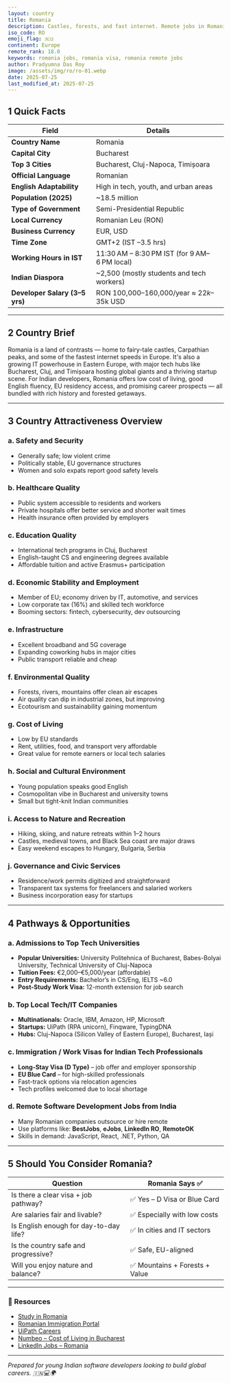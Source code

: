 ```yaml
---
layout: country
title: Romania
description: Castles, forests, and fast internet. Remote jobs in Romania. Trilp AI curated info. Indians in Romania.
iso_code: RO
emoji_flag: 🇷🇴
continent: Europe
remote_rank: 18.0
keywords: romania jobs, romania visa, romania remote jobs
author: Pradyumna Das Roy
image: /assets/img/ro/ro-01.webp
date: 2025-07-25
last_modified_at: 2025-07-25
---
```


## 1 Quick Facts

| Field                          | Details                                      |
| ------------------------------ | -------------------------------------------- |
| **Country Name**               | Romania                                      |
| **Capital City**               | Bucharest                                    |
| **Top 3 Cities**               | Bucharest, Cluj-Napoca, Timișoara            |
| **Official Language**          | Romanian                                     |
| **English Adaptability**       | High in tech, youth, and urban areas         |
| **Population (2025)**          | ~18.5 million                                |
| **Type of Government**         | Semi-Presidential Republic                   |
| **Local Currency**             | Romanian Leu (RON)                           |
| **Business Currency**          | EUR, USD                                     |
| **Time Zone**                  | GMT+2 (IST –3.5 hrs)                         |
| **Working Hours in IST**       | 11:30 AM – 8:30 PM IST (for 9 AM–6 PM local) |
| **Indian Diaspora**            | ~2,500 (mostly students and tech workers)    |
| **Developer Salary (3–5 yrs)** | RON 100,000–160,000/year ≈ $22k–$35k USD     |

---

## 2 Country Brief

Romania is a land of contrasts — home to fairy-tale castles, Carpathian peaks, and some of the fastest internet speeds in Europe. It's also a growing IT powerhouse in Eastern Europe, with major tech hubs like Bucharest, Cluj, and Timișoara hosting global giants and a thriving startup scene. For Indian developers, Romania offers low cost of living, good English fluency, EU residency access, and promising career prospects — all bundled with rich history and forested getaways.

---

## 3 Country Attractiveness Overview

### a. Safety and Security

- Generally safe; low violent crime
- Politically stable, EU governance structures
- Women and solo expats report good safety levels

### b. Healthcare Quality

- Public system accessible to residents and workers
- Private hospitals offer better service and shorter wait times
- Health insurance often provided by employers

### c. Education Quality

- International tech programs in Cluj, Bucharest
- English-taught CS and engineering degrees available
- Affordable tuition and active Erasmus+ participation

### d. Economic Stability and Employment

- Member of EU; economy driven by IT, automotive, and services
- Low corporate tax (16%) and skilled tech workforce
- Booming sectors: fintech, cybersecurity, dev outsourcing

### e. Infrastructure

- Excellent broadband and 5G coverage
- Expanding coworking hubs in major cities
- Public transport reliable and cheap

### f. Environmental Quality

- Forests, rivers, mountains offer clean air escapes
- Air quality can dip in industrial zones, but improving
- Ecotourism and sustainability gaining momentum

### g. Cost of Living

- Low by EU standards
- Rent, utilities, food, and transport very affordable
- Great value for remote earners or local tech salaries

### h. Social and Cultural Environment

- Young population speaks good English
- Cosmopolitan vibe in Bucharest and university towns
- Small but tight-knit Indian communities

### i. Access to Nature and Recreation

- Hiking, skiing, and nature retreats within 1–2 hours
- Castles, medieval towns, and Black Sea coast are major draws
- Easy weekend escapes to Hungary, Bulgaria, Serbia

### j. Governance and Civic Services

- Residence/work permits digitized and straightforward
- Transparent tax systems for freelancers and salaried workers
- Business incorporation easy for startups

---

## 4 Pathways & Opportunities

### a. Admissions to Top Tech Universities

- **Popular Universities:** University Politehnica of Bucharest, Babes-Bolyai University, Technical University of Cluj-Napoca
- **Tuition Fees:** €2,000–€5,000/year (affordable)
- **Entry Requirements:** Bachelor’s in CS/Eng, IELTS ~6.0
- **Post-Study Work Visa:** 12-month extension for job search

### b. Top Local Tech/IT Companies

- **Multinationals:** Oracle, IBM, Amazon, HP, Microsoft
- **Startups:** UiPath (RPA unicorn), Finqware, TypingDNA
- **Hubs:** Cluj-Napoca (Silicon Valley of Eastern Europe), Bucharest, Iași

### c. Immigration / Work Visas for Indian Tech Professionals

- **Long-Stay Visa (D Type)** – job offer and employer sponsorship
- **EU Blue Card** – for high-skilled professionals
- Fast-track options via relocation agencies
- Tech profiles welcomed due to local shortage

### d. Remote Software Development Jobs from India

- Many Romanian companies outsource or hire remote
- Use platforms like: **BestJobs**, **eJobs**, **LinkedIn RO**, **RemoteOK**
- Skills in demand: JavaScript, React, .NET, Python, QA

---

## 5 Should You Consider Romania?

| Question                               | Romania Says ✅                |
| -------------------------------------- | ------------------------------ |
| Is there a clear visa + job pathway?   | ✅ Yes – D Visa or Blue Card   |
| Are salaries fair and livable?         | ✅ Especially with low costs   |
| Is English enough for day-to-day life? | ✅ In cities and IT sectors    |
| Is the country safe and progressive?   | ✅ Safe, EU-aligned            |
| Will you enjoy nature and balance?     | ✅ Mountains + Forests + Value |

---

### 🔗 Resources

- [Study in Romania](https://studyinromania.gov.ro/)
- [Romanian Immigration Portal](https://igi.mai.gov.ro/en/)
- [UiPath Careers](https://www.uipath.com/company/careers)
- [Numbeo – Cost of Living in Bucharest](https://www.numbeo.com/cost-of-living/in/Bucharest)
- [LinkedIn Jobs – Romania](https://www.linkedin.com/jobs/search/?location=Romania)

---

_Prepared for young Indian software developers looking to build global careers. 🇮🇳💻🌍_
